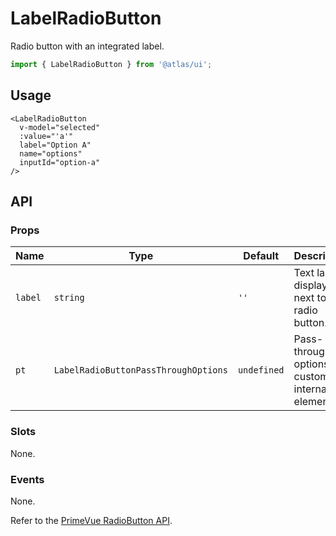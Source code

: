 # LabelRadioButton

Radio button with an integrated label.

```ts
import { LabelRadioButton } from '@atlas/ui';
```

## Usage

```vue
<LabelRadioButton
  v-model="selected"
  :value="'a'"
  label="Option A"
  name="options"
  inputId="option-a"
/>
```

## API

### Props

| Name | Type | Default | Description |
| ---- | ---- | ------- | ----------- |
| `label` | `string` | `''` | Text label displayed next to the radio button. |
| `pt` | `LabelRadioButtonPassThroughOptions` | `undefined` | Pass-through options to customize internal elements. |

### Slots

None.

### Events

None.

Refer to the [PrimeVue RadioButton API](https://primevue.org/radiobutton/#api).

